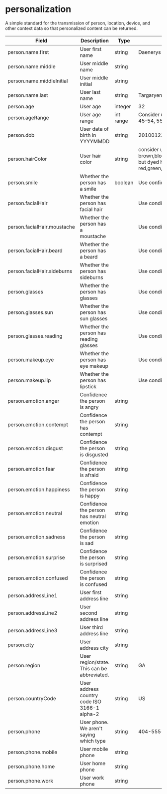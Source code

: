 # personalization
A simple standard for the transmission of person, location, device, and other context data so that personalized content can be returned.

| Field                       | Description                                     | Type      | Example          |
| --------------------------- |------------------------------------------------ | --------- | ---------------- |
| person.name.first           | User first name                                 | string    | Daenerys         |
| person.name.middle          | User middle name                                | string    |                  |
| person.name.middleInitial   | User middle initial                             | string    |                  |
| person.name.last            | User last name                                  | string    | Targaryen        |
| person.age                  | User age                                        | integer   | 32               |
| person.ageRange             | User age range                                  | int range | Consider using 0-11, 12–17, 18–24, 25–34, 35–44, 45–54, 55–64, 65-74, 75-120 |
| person.dob                  | User data of birth in YYYYMMDD                  | string    | 20100123         |
| person.hairColor            | User hair color                                 | string    | consider using brown,blonde,bald,black,auburn,red,gray,white,other but dyed hair could also be red,green,purple,orange,etc |
| person.smile                | Whether the person has a smile                  | boolean   | Use confidence not value |
| person.facialHair           | Whether the person has facial hair              |           | Use condidence not value |
| person.facialHair.moustache | Whether the person has a moustache              |           | Use condidence not value |
| person.facialHair.beard     | Whether the person has a beard                  |           | Use condidence not value |
| person.facialHair.sideburns | Whether the person has sideburns                |           | Use condidence not value |
| person.glasses              | Whether the person has glasses                  |           | Use condidence not value |
| person.glasses.sun          | Whether the person has sun glasses              |           | Use condidence not value |
| person.glasses.reading      | Whether the person has reading glasses          |           | Use condidence not value |
| person.makeup.eye           | Whether the person has eye makeup               |           | Use condidence not value |
| person.makeup.lip           | Whether the person has lipstick                 |           | Use condidence not value |
| person.emotion.anger        | Confidence the person is angry                  | string    |                  |
| person.emotion.contempt     | Confidence the person has contempt              | string    |                  |
| person.emotion.disgust      | Confidence the person is disgusted              | string    |                  |
| person.emotion.fear         | Confidence the person is afraid                 | string    |                  |
| person.emotion.happiness    | Confidence the person is happy                  | string    |                  |
| person.emotion.neutral      | Confidence the person has neutral emotion       | string    |                  |
| person.emotion.sadness      | Confidence the person is sad                    | string    |                  |
| person.emotion.surprise     | Confidence the person is surprised              | string    |                  |
| person.emotion.confused     | Confidence the person is confused               | string    |                  |
| person.addressLine1         | User first address line                         | string    |                  |
| person.addressLine2         | User second address line                        | string    |                  | 
| person.addressLine3         | User third address line                         | string    |                  |
| person.city                 | User address city                               | string    |                  |
| person.region               | User region/state. This can be abbreviated.     | string    | GA               |
| person.countryCode          | User address country code ISO 3166-1 alpha-2    | string    | US               |
| person.phone                | User phone. We aren't saying which type         | string    | 404-555-1212     |
| person.phone.mobile         | User mobile phone                               | string    |                  |   
| person.phone.home           | User home phone                                 | string    |                  | 
| person.phone.work           | User work phone                                 | string    |                  |


